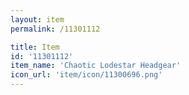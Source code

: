 ```yaml
---
layout: item
permalink: /11301112

title: Item
id: '11301112'
item_name: 'Chaotic Lodestar Headgear'
icon_url: 'item/icon/11300696.png'
---
```

